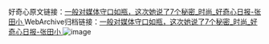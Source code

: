 好奇心原文链接：[一般对媒体守口如瓶，这次她说了7个秘密_时尚_好奇心日报-张田小 ](https://www.qdaily.com/articles/9476.html)
WebArchive归档链接：[一般对媒体守口如瓶，这次她说了7个秘密_时尚_好奇心日报-张田小 ](http://web.archive.org/web/20171102144005/http://www.qdaily.com:80/articles/9476.html)
![image](http://ww3.sinaimg.cn/large/007d5XDply1g3wfm7yph9j30u04ie4qp)